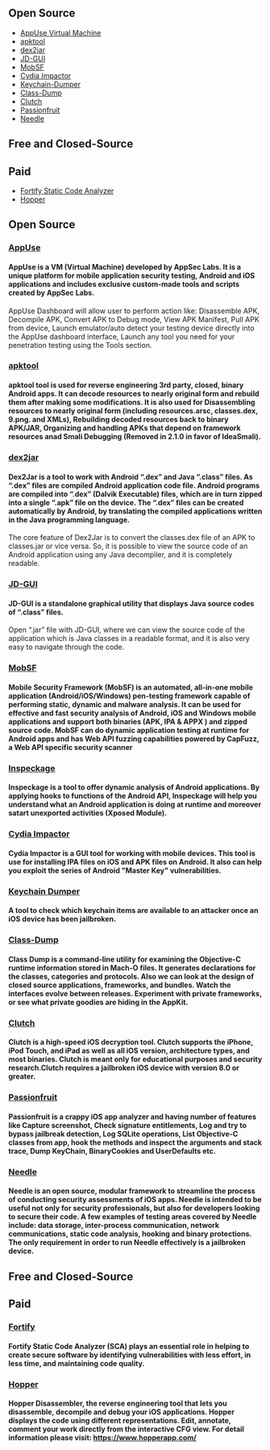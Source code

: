 ## Open Source
* [AppUse Virtual Machine](#appuse)
* [apktool](#apktool)
* [dex2jar](#dex2jar)
* [JD-GUI](#jd-gui)
* [MobSF](#mobsf)
* [Cydia Impactor](#Cydia--Impactor)
* [Keychain-Dumper](#Keychain--Dumper)
* [Class-Dump](#Class-Dump)
* [Clutch](#Clutch)
* [Passionfruit](#Passionfruit)
* [Needle](#Needle)


## Free and Closed-Source

## Paid
* [Fortify Static Code Analyzer](#fortify)
* [Hopper](#Hopper)

## Open Source
### [AppUse](https://appsec-labs.com/appuse)
#### AppUse is a VM (Virtual Machine) developed by AppSec Labs. It is a unique platform for mobile application security testing, Android and iOS applications and includes exclusive custom-made tools and scripts created by AppSec Labs.
AppUse Dashboard will allow user to perform action like: Disassemble APK, Decompile APK, Convert APK to Debug mode, View APK Manifest, Pull APK from device, Launch emulator/auto detect your testing device directly into the AppUse dashboard interface, Launch any tool you need for your penetration testing using the Tools section.

### [apktool](https://ibotpeaches.github.io/Apktool)
#### apktool tool is used for reverse engineering 3rd party, closed, binary Android apps. It can decode resources to nearly original form and rebuild them after making some modifications. It is also used for Disassembling resources to nearly original form (including resources.arsc, classes.dex, 9.png. and XMLs), Rebuilding decoded resources back to binary APK/JAR, Organizing and handling APKs that depend on framework resources anad Smali Debugging (Removed in 2.1.0 in favor of IdeaSmali).

### [dex2jar](https://github.com/pxb1988/dex2jar)
#### Dex2Jar is a tool to work with Android “.dex” and Java “.class” files. As “.dex” files are compiled Android application code file. Android programs are compiled into “.dex” (Dalvik Executable) files, which are in turn zipped into a single “.apk” file on the device. The “.dex” files can be created automatically by Android, by translating the compiled applications written in the Java programming language.
The core feature of Dex2Jar is to convert the classes.dex file of an APK to classes.jar or vice versa. So, it is possible to view the source code of an Android application using any Java decompiler, and it is completely readable.

### [JD-GUI](http://jd.benow.ca/)
#### JD-GUI is a standalone graphical utility that displays Java source codes of “.class” files. 
Open “.jar” file with JD-GUI, where we can view the source code of the application which is Java classes in a readable format, and it is also very easy to navigate through the code.

### [MobSF](https://github.com/MobSF/Mobile-Security-Framework-MobSF)
#### Mobile Security Framework (MobSF) is an automated, all-in-one mobile application (Android/iOS/Windows) pen-testing framework capable of performing static, dynamic and malware analysis. It can be used for effective and fast security analysis of Android, iOS and Windows mobile applications and support both binaries (APK, IPA & APPX ) and zipped source code. MobSF can do dynamic application testing at runtime for Android apps and has Web API fuzzing capabilities powered by CapFuzz, a Web API specific security scanner

### [Inspeckage](https://github.com/ac-pm/Inspeckage)
#### Inspeckage is a tool to offer dynamic analysis of Android applications. By applying hooks to functions of the Android API, Inspeckage will help you understand what an Android application is doing at runtime and moreover satart unexported activities (Xposed Module).

### [Cydia Impactor](http://www.cydiaimpactor.com/)
#### Cydia Impactor is a GUI tool for working with mobile devices. This tool is use for installing IPA files on iOS and APK files on Android. It also can help you exploit the series of Android "Master Key" vulnerabilities.

### [Keychain Dumper](https://github.com/ptoomey3/Keychain-Dumper)
#### A tool to check which keychain items are available to an attacker once an iOS device has been jailbroken.

### [Class-Dump](http://stevenygard.com/projects/class-dump/)
#### Class Dump is a command-line utility for examining the Objective-C runtime information stored in Mach-O files. It generates declarations for the classes, categories and protocols. Also we can look at the design of closed source applications, frameworks, and bundles. Watch the interfaces evolve between releases. Experiment with private frameworks, or see what private goodies are hiding in the AppKit. 

### [Clutch](https://github.com/KJCracks/Clutch)
#### Clutch is a high-speed iOS decryption tool. Clutch supports the iPhone, iPod Touch, and iPad as well as all iOS version, architecture types, and most binaries. Clutch is meant only for educational purposes and security research.Clutch requires a jailbroken iOS device with version 8.0 or greater.

### [Passionfruit](https://github.com/chaitin/passionfruit)
####  Passionfruit is a crappy iOS app analyzer and having number of features like Capture screenshot, Check signature entitlements, Log and try to bypass jailbreak detection, Log SQLite operations, List Objective-C classes from app, hook the methods and inspect the arguments and stack trace, Dump KeyChain, BinaryCookies and UserDefaults etc.

### [Needle](https://github.com/mwrlabs/needle)
####  Needle is an open source, modular framework to streamline the process of conducting security assessments of iOS apps. Needle is intended to be useful not only for security professionals, but also for developers looking to secure their code. A few examples of testing areas covered by Needle include: data storage, inter-process communication, network communications, static code analysis, hooking and binary protections. The only requirement in order to run Needle effectively is a jailbroken device.

## Free and Closed-Source

## Paid
### [Fortify](https://software.microfocus.com/en-us/products/static-code-analysis-sast/overview)
#### Fortify Static Code Analyzer (SCA) plays an essential role in helping to create secure software by identifying vulnerabilities with less effort, in less time, and maintaining code quality.  

### [Hopper](https://www.hopperapp.com/)
#### Hopper Disassembler, the reverse engineering tool that lets you disassemble, decompile and debug your iOS applications. Hopper displays the code using different representations. Edit, annotate, comment your work directly from the interactive CFG view. For detail information please visit: https://www.hopperapp.com/
